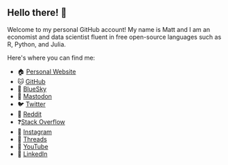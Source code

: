 ## Hello there! 👋

<!--
**EconMaett/EconMaett** is a ✨ _special_ ✨ repository because its `README.md` (this file) appears on your GitHub profile.

Check out [Quickstart for writing on GitHub](https://docs.github.com/en/get-started/writing-on-github/getting-started-with-writing-and-formatting-on-github/quickstart-for-writing-on-github)

There's an [emoji cheat sheet](https://www.webfx.com/tools/emoji-cheat-sheet/)

- 📧 [Email]()

libraries I'm actively working on:

- 🌽 {maize} a binding of specialty kernels for SVMs to {parsnip}
- 🦙 {kuzco} an LLM image assistant for classification, sentiment, and detection
- ⌚ {kantime} kolmogorov-arnold networks for time series in R via Nixtla & {modeltime}
- 📊 {ggpal2} an AI {pal} assistant for data visualization
-->

Welcome to my personal GitHub account! My name is Matt and I am an economist and data scientist fluent in free open-source languages such as R, Python, and Julia.

Here's where you can find me:

- 🏠 [Personal Website](https://econmaett.github.io/)
- 🐱 [GitHub](https://github.com/econMaett/)
- 🦋 [BlueSky](https://bsky.app/profile/econmaett.bsky.social)
- 🐘 [Mastodon](https://mastodon.social/@EconMaett)
- 🐦 [Twitter](https://x.com/EconMaett)
- 🤖 [Reddit](https://www.reddit.com/user/EconMaett/)
- ❓[Stack Overflow](https://stackoverflow.com/users/23243289/econmaett)
- 📸 [Instagram](https://www.instagram.com/econmaett/)
- 🧵 [Threads](https://www.threads.net/@econmaett)
- 🎥 [YouTube](https://www.youtube.com/@econmaett)
- 💼 [LinkedIn](www.linkedin.com/in/econmaett)

